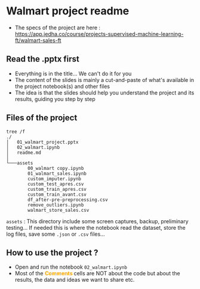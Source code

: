 # Walmart project readme
* The specs of the project are here : https://app.jedha.co/course/projects-supervised-machine-learning-ft/walmart-sales-ft


## Read the .pptx first
* Everything is in the title... We can't do it for you
* The content of the slides is mainly a cut-and-paste of what's available in the project notebook(s) and other files
* The idea is that the slides should help you understand the project and its results, guiding you step by step

## Files of the project 
```
tree /f
./
│   01_walmart_project.pptx
│   02_walmart.ipynb
│   readme.md
│
└───assets
        00_walmart copy.ipynb
        01_walmart_sales.ipynb
        custom_imputer.ipynb
        custom_test_apres.csv
        custom_train_apres.csv
        custom_train_avant.csv
        df_after-pre-preprocessing.csv
        remove_outliers.ipynb
        walmart_store_sales.csv
```

``assets`` : This directory include some screen captures, backup, preliminary testing... If needed this is where the notebook read the dataset, store the log files, save some ``.json`` or ``.csv`` files...


## How to use the project ?
* Open and run the notebook ``02_walmart.ipynb``
* Most of the <span style="color:orange"><b>Comments </b></span> cells are NOT about the code but about the results, the data and ideas we want to share etc.
